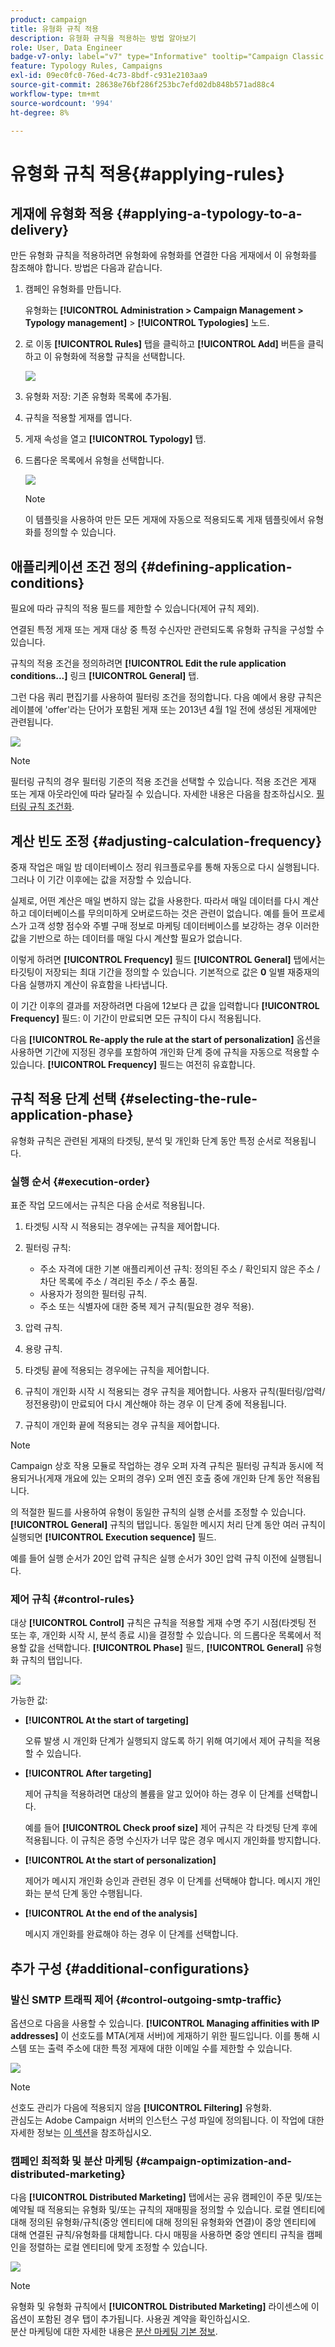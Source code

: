 ```yaml
---
product: campaign
title: 유형화 규칙 적용
description: 유형화 규칙을 적용하는 방법 알아보기
role: User, Data Engineer
badge-v7-only: label="v7" type="Informative" tooltip="Campaign Classic v7에만 적용"
feature: Typology Rules, Campaigns
exl-id: 09ec0fc0-76ed-4c73-8bdf-c931e2103aa9
source-git-commit: 28638e76bf286f253bc7efd02db848b571ad88c4
workflow-type: tm+mt
source-wordcount: '994'
ht-degree: 8%

---
```


# 유형화 규칙 적용{#applying-rules}

## 게재에 유형화 적용 {#applying-a-typology-to-a-delivery}

만든 유형화 규칙을 적용하려면 유형화에 유형화를 연결한 다음 게재에서 이 유형화를 참조해야 합니다. 방법은 다음과 같습니다.

1. 캠페인 유형화를 만듭니다.

   유형화는 **[!UICONTROL Administration > Campaign Management > Typology management]** > **[!UICONTROL Typologies]** 노드.

1. 로 이동 **[!UICONTROL Rules]** 탭을 클릭하고 **[!UICONTROL Add]** 버튼을 클릭하고 이 유형화에 적용할 규칙을 선택합니다.

   ![](assets/campaign_opt_pressure_sample_1_6.png)

1. 유형화 저장: 기존 유형화 목록에 추가됨.
1. 규칙을 적용할 게재를 엽니다.
1. 게재 속성을 열고 **[!UICONTROL Typology]** 탭.
1. 드롭다운 목록에서 유형을 선택합니다.

   ![](assets/campaign_opt_pressure_sample_1_7.png)

   >[!NOTE]
   >
   >이 템플릿을 사용하여 만든 모든 게재에 자동으로 적용되도록 게재 템플릿에서 유형화를 정의할 수 있습니다.

## 애플리케이션 조건 정의 {#defining-application-conditions}

필요에 따라 규칙의 적용 필드를 제한할 수 있습니다(제어 규칙 제외).

연결된 특정 게재 또는 게재 대상 중 특정 수신자만 관련되도록 유형화 규칙을 구성할 수 있습니다.

규칙의 적용 조건을 정의하려면 **[!UICONTROL Edit the rule application conditions...]** 링크 **[!UICONTROL General]** 탭.

그런 다음 쿼리 편집기를 사용하여 필터링 조건을 정의합니다. 다음 예에서 용량 규칙은 레이블에 &#39;offer&#39;라는 단어가 포함된 게재 또는 2013년 4월 1일 전에 생성된 게재에만 관련됩니다.

![](assets/campaign_opt_create_capacity_criterion.png)

>[!NOTE]
>
>필터링 규칙의 경우 필터링 기준의 적용 조건을 선택할 수 있습니다. 적용 조건은 게재 또는 게재 아웃라인에 따라 달라질 수 있습니다. 자세한 내용은 다음을 참조하십시오. [필터링 규칙 조건화](filtering-rules.md#conditioning-a-filtering-rule).

## 계산 빈도 조정 {#adjusting-calculation-frequency}

중재 작업은 매일 밤 데이터베이스 정리 워크플로우를 통해 자동으로 다시 실행됩니다. 그러나 이 기간 이후에는 값을 저장할 수 있습니다.

실제로, 어떤 계산은 매일 변하지 않는 값을 사용한다. 따라서 매일 데이터를 다시 계산하고 데이터베이스를 무의미하게 오버로드하는 것은 관련이 없습니다. 예를 들어 프로세스가 고객 성향 점수와 주별 구매 정보로 마케팅 데이터베이스를 보강하는 경우 이러한 값을 기반으로 하는 데이터를 매일 다시 계산할 필요가 없습니다.

이렇게 하려면 **[!UICONTROL Frequency]** 필드 **[!UICONTROL General]** 탭에서는 타깃팅이 저장되는 최대 기간을 정의할 수 있습니다. 기본적으로 값은 **0** 일별 재중재의 다음 실행까지 계산이 유효함을 나타냅니다.

이 기간 이후의 결과를 저장하려면 다음에 12보다 큰 값을 입력합니다 **[!UICONTROL Frequency]** 필드: 이 기간이 만료되면 모든 규칙이 다시 적용됩니다.

다음 **[!UICONTROL Re-apply the rule at the start of personalization]** 옵션을 사용하면 기간에 지정된 경우를 포함하여 개인화 단계 중에 규칙을 자동으로 적용할 수 있습니다. **[!UICONTROL Frequency]** 필드는 여전히 유효합니다.

## 규칙 적용 단계 선택 {#selecting-the-rule-application-phase}

유형화 규칙은 관련된 게재의 타겟팅, 분석 및 개인화 단계 동안 특정 순서로 적용됩니다.

### 실행 순서 {#execution-order}

표준 작업 모드에서는 규칙은 다음 순서로 적용됩니다.

1. 타겟팅 시작 시 적용되는 경우에는 규칙을 제어합니다.
1. 필터링 규칙:

   * 주소 자격에 대한 기본 애플리케이션 규칙: 정의된 주소 / 확인되지 않은 주소 / 차단 목록에 주소 / 격리된 주소 / 주소 품질.
   * 사용자가 정의한 필터링 규칙.
   * 주소 또는 식별자에 대한 중복 제거 규칙(필요한 경우 적용).

1. 압력 규칙.
1. 용량 규칙.
1. 타겟팅 끝에 적용되는 경우에는 규칙을 제어합니다.
1. 규칙이 개인화 시작 시 적용되는 경우 규칙을 제어합니다. 사용자 규칙(필터링/압력/정전용량)이 만료되어 다시 계산해야 하는 경우 이 단계 중에 적용됩니다.
1. 규칙이 개인화 끝에 적용되는 경우 규칙을 제어합니다.

>[!NOTE]
>
>Campaign 상호 작용 모듈로 작업하는 경우 오퍼 자격 규칙은 필터링 규칙과 동시에 적용되거나(게재 개요에 있는 오퍼의 경우) 오퍼 엔진 호출 중에 개인화 단계 동안 적용됩니다.

의 적절한 필드를 사용하여 유형이 동일한 규칙의 실행 순서를 조정할 수 있습니다. **[!UICONTROL General]** 규칙의 탭입니다. 동일한 메시지 처리 단계 동안 여러 규칙이 실행되면 **[!UICONTROL Execution sequence]** 필드.

예를 들어 실행 순서가 20인 압력 규칙은 실행 순서가 30인 압력 규칙 이전에 실행됩니다.

### 제어 규칙 {#control-rules}

대상 **[!UICONTROL Control]** 규칙은 규칙을 적용할 게재 수명 주기 시점(타겟팅 전 또는 후, 개인화 시작 시, 분석 종료 시)을 결정할 수 있습니다. 의 드롭다운 목록에서 적용할 값을 선택합니다. **[!UICONTROL Phase]** 필드, **[!UICONTROL General]** 유형화 규칙의 탭입니다.

![](assets/campaign_opt_define_control_phase.png)

가능한 값:

* **[!UICONTROL At the start of targeting]**

  오류 발생 시 개인화 단계가 실행되지 않도록 하기 위해 여기에서 제어 규칙을 적용할 수 있습니다.

* **[!UICONTROL After targeting]**

  제어 규칙을 적용하려면 대상의 볼륨을 알고 있어야 하는 경우 이 단계를 선택합니다.

  예를 들어 **[!UICONTROL Check proof size]** 제어 규칙은 각 타겟팅 단계 후에 적용됩니다. 이 규칙은 증명 수신자가 너무 많은 경우 메시지 개인화를 방지합니다.

* **[!UICONTROL At the start of personalization]**

  제어가 메시지 개인화 승인과 관련된 경우 이 단계를 선택해야 합니다. 메시지 개인화는 분석 단계 동안 수행됩니다.

* **[!UICONTROL At the end of the analysis]**

  메시지 개인화를 완료해야 하는 경우 이 단계를 선택합니다.

## 추가 구성 {#additional-configurations}

### 발신 SMTP 트래픽 제어 {#control-outgoing-smtp-traffic}

옵션으로 다음을 사용할 수 있습니다. **[!UICONTROL Managing affinities with IP addresses]** 이 선호도를 MTA(게재 서버)에 게재하기 위한 필드입니다. 이를 통해 시스템 또는 출력 주소에 대한 특정 게재에 대한 이메일 수를 제한할 수 있습니다.

![](assets/campaign_opt_select_ip_affinity.png)

>[!NOTE]
>
>선호도 관리가 다음에 적용되지 않음 **[!UICONTROL Filtering]** 유형화.\
>관심도는 Adobe Campaign 서버의 인스턴스 구성 파일에 정의됩니다. 이 작업에 대한 자세한 정보는 [이 섹션](../../installation/using/about-initial-configuration.md)을 참조하십시오.

### 캠페인 최적화 및 분산 마케팅 {#campaign-optimization-and-distributed-marketing}

다음 **[!UICONTROL Distributed Marketing]** 탭에서는 공유 캠페인이 주문 및/또는 예약될 때 적용되는 유형화 및/또는 규칙의 재매핑을 정의할 수 있습니다. 로컬 엔티티에 대해 정의된 유형화/규칙(중앙 엔티티에 대해 정의된 유형화와 연결)이 중앙 엔티티에 대해 연결된 규칙/유형화를 대체합니다. 다시 매핑을 사용하면 중앙 엔티티 규칙을 캠페인을 정렬하는 로컬 엔티티에 맞게 조정할 수 있습니다.

![](assets/simu_campaign_opti_distrib_mkg.png)

>[!NOTE]
>
>유형화 및 유형화 규칙에서 **[!UICONTROL Distributed Marketing]** 라이센스에 이 옵션이 포함된 경우 탭이 추가됩니다. 사용권 계약을 확인하십시오.\
>분산 마케팅에 대한 자세한 내용은 [분산 마케팅 기본 정보](../../distributed/using/about-distributed-marketing.md).
